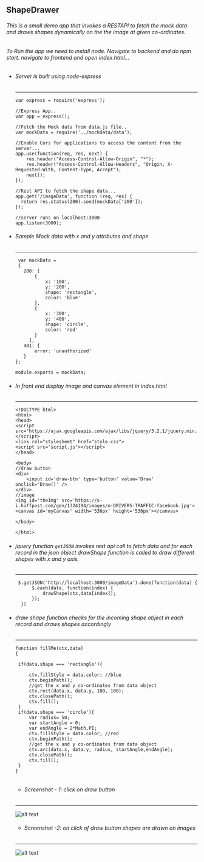## ShapeDrawer
###### This is a small demo app that invokes a RESTAPI to fetch the mock data and draws shapes dynamically on the the image at given co-ordinates.

###### To Run the app we need to install node. Navigate to backend and do npm start. navigate to frontend and open index.html...

- ###### Server is built using node-express
  -----------------------------------------

  ```
  var express = require('express');
  
  //Express App..
  var app = express();
  
  //Fetch the Mock data from data.js file..
  var mockData = require('../mockdata/data');
  
  //Enable Cors for applications to access the content from the server...
  app.use(function(req, res, next) {
      res.header("Access-Control-Allow-Origin", "*");
      res.header("Access-Control-Allow-Headers", "Origin, X-Requested-With, Content-Type, Accept");
      next();
  });

  //Rest API to fetch the shape data...
  app.get('/imageData', function (req, res) {
    return res.status(200).send(mockData['200']);
  });

  //server runs on localhost:3000
  app.listen(3000); 
  ```
  
- ###### Sample Mock data with x and y attributes and shape
  ---------------------------------------------------------
   ```
    var mockData =
    {
      200: [
          {
              x: '100',
              y: '200',
              shape: 'rectangle',
              color: 'blue'
          },
          {
              x: '300',
              y: '400',
              shape: 'circle',
              color: 'red'
          }
        ],
      401: {
          error: 'unauthorized'
      }
  };

  module.exports = mockData;
   ```
- ###### In front end display image and canvas element in index.html
  -----------------------------------------------------------------
  
  ```
  <!DOCTYPE html>
  <html>
  <head>
  <script src="https://ajax.googleapis.com/ajax/libs/jquery/3.2.1/jquery.min.js"></script>
  <link rel="stylesheet" href="style.css">
  <script src="script.js"></script>
  </head>

  <body>
  //draw button
  <div>
      <input id='draw-btn' type='button' value='Draw' onclick='Draw()' />
  </div>
  //image
  <img id='theImg' src='https://s-i.huffpost.com/gen/1324194/images/o-DRIVERS-TRAFFIC-facebook.jpg'>
  <canvas id='myCanvas' width='536px' height='536px'></canvas>

  </body>

  </html>
  ```

- ###### jquery function `getJSON` invokes rest api call to fetch data and for each record in the json object drawShape function is called to draw different shapes with x and y axis.
  --------------------------------------------------------------------
  ```
   $.getJSON('http://localhost:3000/imageData').done(function(data) {
        $.each(data, function(index) {
            drawShape(ctx,data[index]);
        });
    })
  ``` 
 - ###### draw shape function checks for the incoming shape object in each record and draws shapes accordingly
   ----------------------------------------------------------------------------------------------------------
   ```
   function fillMe(ctx,data)
   {

    if(data.shape === 'rectangle'){

        ctx.fillStyle = data.color; //blue
        ctx.beginPath();
        //get the x and y co-ordinates from data object
        ctx.rect(data.x, data.y, 100, 100);
        ctx.closePath();
        ctx.fill();
    }
    if(data.shape === 'circle'){
        var radius= 50;
        var startAngle = 0;
        var endAngle = 2*Math.PI;
        ctx.fillStyle = data.color; //red
        ctx.beginPath();
        //get the x and y co-ordinates from data object
        ctx.arc(data.x, data.y, radius, startAngle,endAngle);
        ctx.closePath();
        ctx.fill();
    }
   }
  
   ```
   - ###### Screenshot - 1: click on draw button 
    ----------------------------------------------

   ![alt text](https://github.com/anupkv1/imageDrawer/blob/master/imageCordinatesMarker/image1.PNG)

     - ###### Screenshot -2: on click of draw button shapes are drawn on images
    ---------------------------------------------------------------------------
    
    ![alt text](https://github.com/anupkv1/imageDrawer/blob/master/imageCordinatesMarker/image2.PNG)
   

 
